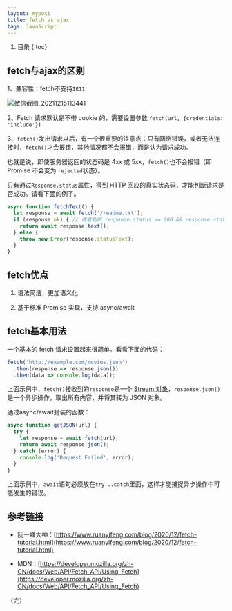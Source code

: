 ```yaml
---
layout: mypost
title: fetch vs ajax
tags: JavaScript
---
```


1. 目录
{:toc}


## fetch与ajax的区别

1、兼容性：fetch不支持`IE11`

![微信截图_20211215113441](https://user-images.githubusercontent.com/23518990/146118532-054a77d9-749b-4a3a-8175-89841f205ae3.png)


<!--more-->

2、Fetch 请求默认是不带 cookie 的，需要设置参数 `fetch(url, {credentials: 'include'})`

3、`fetch()`发出请求以后，有一个很重要的注意点：只有网络错误，或者无法连接时，`fetch()`才会报错，其他情况都不会报错，而是认为请求成功。

也就是说，即使服务器返回的状态码是 4xx 或 5xx，`fetch()`也不会报错（即 Promise 不会变为 `rejected`状态）。

只有通过`Response.status`属性，得到 HTTP 回应的真实状态码，才能判断请求是否成功。请看下面的例子。

```js
async function fetchText() {
  let response = await fetch('/readme.txt');
  if (response.ok) { // 或者判断 response.status >= 200 && response.status < 300
    return await response.text();
  } else {
    throw new Error(response.statusText);
  }
}
```



## fetch优点

1. 语法简洁，更加语义化

2. 基于标准 Promise 实现，支持 async/await



## fetch基本用法

一个基本的 fetch 请求设置起来很简单。看看下面的代码：

```js
fetch('http://example.com/movies.json')
  .then(response => response.json())
  .then(data => console.log(data));

```

上面示例中，`fetch()`接收到的`response`是一个 [Stream 对象](https://developer.mozilla.org/en-US/docs/Web/API/Streams_API)，`response.json()`是一个异步操作，取出所有内容，并将其转为 JSON 对象。



通过async/await封装的函数：

```js
async function getJSON(url) {
  try {
    let response = await fetch(url);
    return await response.json();
  } catch (error) {
    console.log('Request Failed', error);
  }
}

```

上面示例中，`await`语句必须放在`try...catch`里面，这样才能捕捉异步操作中可能发生的错误。



## 参考链接

- 阮一峰大神：[https://www.ruanyifeng.com/blog/2020/12/fetch-tutorial.html](https://www.ruanyifeng.com/blog/2020/12/fetch-tutorial.html)

- MDN：[https://developer.mozilla.org/zh-CN/docs/Web/API/Fetch_API/Using_Fetch](https://developer.mozilla.org/zh-CN/docs/Web/API/Fetch_API/Using_Fetch)



（完）

